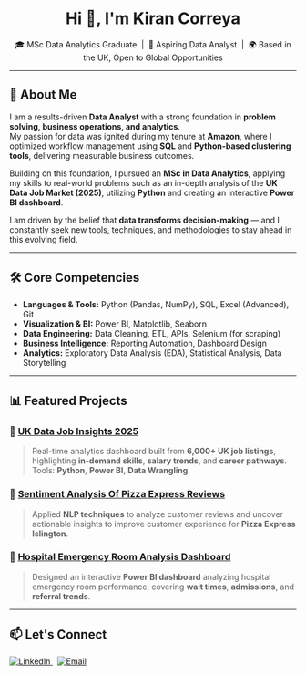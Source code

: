 <h1 align="center">Hi 👋, I'm Kiran Correya</h1>

<p align="center">
🎓 MSc Data Analytics Graduate &nbsp;|&nbsp; 💼 Aspiring Data Analyst &nbsp;|&nbsp; 🌍 Based in the UK, Open to Global Opportunities
</p>

---

## 🚀 About Me

I am a results-driven **Data Analyst** with a strong foundation in **problem solving, business operations, and analytics**.  
My passion for data was ignited during my tenure at **Amazon**, where I optimized workflow management using **SQL** and **Python-based clustering tools**, delivering measurable business outcomes.

Building on this foundation, I pursued an **MSc in Data Analytics**, applying my skills to real-world problems such as an in-depth analysis of the **UK Data Job Market (2025)**, utilizing **Python** and creating an interactive **Power BI dashboard**.

I am driven by the belief that **data transforms decision-making** — and I constantly seek new tools, techniques, and methodologies to stay ahead in this evolving field.

---

## 🛠️ Core Competencies

- **Languages & Tools:** Python (Pandas, NumPy), SQL, Excel (Advanced), Git  
- **Visualization & BI:** Power BI, Matplotlib, Seaborn  
- **Data Engineering:** Data Cleaning, ETL, APIs, Selenium (for scraping)  
- **Business Intelligence:** Reporting Automation, Dashboard Design  
- **Analytics:** Exploratory Data Analysis (EDA), Statistical Analysis, Data Storytelling  

---

## 📊 Featured Projects

### 🌟 [UK Data Job Insights 2025](https://github.com/KiranCorreya93/UK-Data-Job-Insights-2025)
> Real-time analytics dashboard built from **6,000+ UK job listings**, highlighting **in-demand skills**, **salary trends**, and **career pathways**. Tools: **Python**, **Power BI**, **Data Wrangling**.

### 🌟 [Sentiment Analysis Of Pizza Express Reviews](https://github.com/KiranCorreya93/Sentiment-Analysis-Of-Pizza-Express-Reviews)
> Applied **NLP techniques** to analyze customer reviews and uncover actionable insights to improve customer experience for **Pizza Express Islington**.

### 🌟 [Hospital Emergency Room Analysis Dashboard](https://github.com/KiranCorreya93/Hospital-Emergency-Power-Bi-Dashboard)
> Designed an interactive **Power BI dashboard** analyzing hospital emergency room performance, covering **wait times**, **admissions**, and **referral trends**.

---

## 📫 Let's Connect

<p>
<a href="https://www.linkedin.com/in/kiran-correya-a48578129" target="_blank">
    <img alt="LinkedIn" src="https://img.shields.io/badge/LinkedIn-KiranCorreya-blue?logo=linkedin&style=flat-square" />
</a>
&nbsp;
<a href="mailto:kirancorreyaft@gmail.com">
    <img alt="Email" src="https://img.shields.io/badge/Email-kirancorreyaft@gmail.com-red?style=flat-square&logo=gmail" />
</a>
</p>
